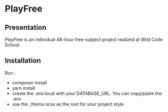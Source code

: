 # PlayFree

## Presentation

PlayFree is an individual 48-hour free-subject project realized at Wild Code School.

## Installation

Run :

- composer install
- yarn install
- create the .env.local with your DATABASE_URL. You can copy/paste the .env
- use the \_theme.scss as the root for your project style
